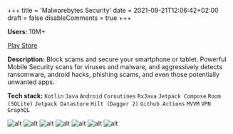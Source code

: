 +++
title = 'Malwarebytes Security'
date = 2021-09-21T12:06:42+02:00
draft = false
disableComments = true
+++

**Users:** 10M+

[Play Store](https://play.google.com/store/apps/details?id=org.malwarebytes.antimalware)

**Description:** Block scams and secure your smartphone or tablet. Powerful Mobile Security scans for viruses and malware, and aggressively detects ransomware, android hacks, phishing scams, and even those potentially unwanted apps.

**Tech stack:** `Kotlin` `Java` `Android` `Coroutines` `RxJava` `Jetpack Compose` `Room (SQLite)` `Jetpack Datastore` `Hilt (Dagger 2)` `Github Actions` `MVVM` `VPN` `GraphQL`

![alt](https://play-lh.googleusercontent.com/1AvIoFAYPfmxlCml8qP3J90rxmb7zmYk4NW9lr_zOGeZ26dvJXcPmZxEvRqdCcuC6_k=w1052-h592) ![alt](https://play-lh.googleusercontent.com/CzKq5ckgjNgBv8cbbTNK5aNnOY1yF1R5tefq0qH6hQg4wnVdyUaR4Um5BjFiHMmWY5c=w1052-h592) ![alt](https://play-lh.googleusercontent.com/Lwh2ynoHckfi1tdSvlyX0Ld8OL69Ism-7T0k_N2YUoHYFEqqSDApXeoNmjjNiF4g8Zs=w1052-h592) ![alt](https://play-lh.googleusercontent.com/2e6tvvGPTmHmAyDvQFlM2vvR0AuGBmcyiDQ_Qu1TQhRXLY5ELy8saTCA60FgsLLHtcc=w1052-h592) ![alt](https://play-lh.googleusercontent.com/9hlTAf_9znDMqCs4FEqg9fUxUWoaEzJ2-VtSlrR2m9yZ0-osjAJN5hgis99o57J6Iz0=w1052-h592) ![alt](https://play-lh.googleusercontent.com/X-ll808N7OqFyKJ3TzpA-QAuA2KFCK13nSW1E2D3J4tYPo4EJ9ft4nwwKqlly2LnTg=w1052-h592) ![alt](https://play-lh.googleusercontent.com/Z0Sp6r11V8IB-l9Kfab4ZpZtJV_KmbKh7AcCr7YnQgoyPKOqllC-RXi38y1Rg7V5CorS=w1052-h592)
